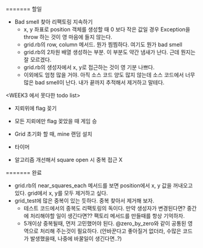 =======
할일

* Bad smell 찾아 리팩토링 지속하기
  * x, y 좌표로 position 객체를 생성할 때 0 보다 작은 값일 경우 Exception을 throw 하는 것이 영 마음에 들지 않는다.
  * grid.rb의 row, column 메서드. 뭔가 찜찜하다. 여기도 뭔가 bad smell
  * grid.rb의 2차원 배열 생성하는 부분. 이 부분도 약간 냄새가 난다. 근데 뭔지는 잘 모르겠다.
  * grid.rb의 생성자에서 x, y로 접근하는 것이 영 기분 나쁘다.
  * 이외에도 엄청 많을 거야. 아직 소스 코드 양도 많지 않는데 소스 코드에서 너무 많은 bad smell이 난다. 내가 끝까지 추적해서 제거하고 말테다.

<WEEK3 에서 못다한 todo list>
* 지뢰위에 flag 꽂기
* 모든 지뢰에만 flag 꽂았을 때 게임 승
* Grid 초기화 할 때, mine 랜덤 설치

* 타이머
* 알고리즘 개선해서 square open 시 중복 접근 X

=======
완료

* grid.rb의 near_squares_each 메서드를 보면 position에서 x, y 값을 꺼내오고 있다. grid에서 x, y를 모두 제거하고 싶다.
* grid_test에 많은 중복이 있는 듯하다. 중복 찾아서 제거해 보자.
  - 테스트 코드에서의 중복도 리팩토링의 독이다. 만약 생성자가 변경된다면? 중간에 처리해야할 일이 생긴다면?? 팩토리 메서드를 만들때를 항상 기억하자.
  - 5개이상 중복될때, 먼저 고민했어야 된다. @zero_by_zero와 같이 공통된 영역으로 처리해 주는것이 필요하다. (안바꾼다고 좋아질거 없더라, 수많은 코드가 발생했을때, 나중에 바꿀일이 생긴다면..?)
